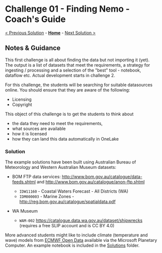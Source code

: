 # Challenge 01 - Finding Nemo - Coach's Guide 

[< Previous Solution](./Solution-00.md) - **[Home](./README.md)** - [Next Solution >](./Solution-02.md)

## Notes & Guidance

This first challenge is all about finding the data but not importing it (yet). The output is a list of datasets that meet the requirements, a strategy for ingesting / processing and a selection of the "best" tool - notebook, dataflow etc. Actual development starts in challenge 2.

For this challenge, the students will be searching for suitable datasources online. You should ensure that they are aware of the following:

- Licensing
- Copyright

This object of this challenge is to get the students to think about 

- the data they need to meet the requirements,
- what sources are available
- how it is licensed
- how they can land this data automatically in OneLake

### Solution

The example solutions have been built using Australian Bureau of Meteorology and Western Australian Museum datasets:

- BOM FTP data services: http://www.bom.gov.au/catalogue/data-feeds.shtml and http://www.bom.gov.au/catalogue/anon-ftp.shtml 

  - ``IDW11160`` - Coastal Waters Forecast - All Districts (WA)
  - ``IDM000003`` - Marine Zones - http://reg.bom.gov.au/catalogue/spatialdata.pdf

- WA Museum
  - ``WAM-002`` https://catalogue.data.wa.gov.au/dataset/shipwrecks (requires a free SLIP account and is CC BY 4.0)

More advanced students might like to include climate (temperature and wave) models from  [ECMWF Open Data](https://planetarycomputer.microsoft.com/dataset/ecmwf-forecast) available via the Microsoft Planetary Computer. An example notebook is included in the [Solutions](./Solutions) folder.
